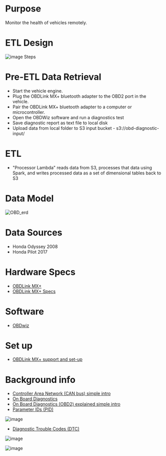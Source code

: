 # Purpose
Monitor the health of vehicles remotely. 
 
# ETL Design 
![image](https://user-images.githubusercontent.com/76083769/148834719-e6a579a5-0aac-4478-b291-30272760181e.png)
Steps
# Pre-ETL Data Retrieval
- Start the vehicle engine.
- Plug the OBDLink MX+ bluetooth adapter to the OBD2 port in the vehicle.
- Pair the OBDLink MX+ bluetooth adapter to a computer or microcontroller.
- Open the OBDWiz software and run a diagnostics test 
- Save diagnostic report as text file to local disk
- Upload data from local folder to S3 input bucket - s3://obd-diagnostic-input/

# ETL
- "Processor Lambda" reads data from S3, processes that data using Spark, and writes processed data as a set of dimensional tables back to S3

# Data Model
![OBD_erd](https://user-images.githubusercontent.com/76083769/150624827-f35bf4f9-446c-4672-9455-c903e7916505.JPG)

# Data Sources 
 - Honda Odyssey 2008
 - Honda Pilot 2017
 
 # Hardware Specs 
 - [OBDLink MX+](https://www.obdlink.com/products/obdlink-mxp/)
 - [OBDLink MX+ Specs](https://www.obdlink.com/wp-content/uploads/2019/01/app_support.pdf)

# Software
 - [OBDwiz](https://www.obdlink.com/software/)

# Set up
- [OBDLink MX+ support and set-up](https://www.obdlink.com/support/mxp/#win-mxp)

# Background info
- [Controller Area Network (CAN bus) simple intro](https://www.csselectronics.com/pages/can-bus-simple-intro-tutorial)
- [On Board Diagnostics](https://en.wikipedia.org/wiki/On-board_diagnostics)
- [On Board Diagnostics (OBD2) explained simple intro](https://www.csselectronics.com/pages/obd2-explained-simple-intro)
- [Parameter IDs (PID)](https://en.wikipedia.org/wiki/OBD-II_PIDs)

![image](https://user-images.githubusercontent.com/76083769/149011965-7d9670ee-1549-4838-8745-8b0c0b6768de.png)

- [Diagnostic Trouble Codes (DTC)](https://www.dmv.de.gov/VehicleServices/inspections/pdfs/dtc_list.pdf)

![image](https://user-images.githubusercontent.com/76083769/148725136-97df9337-a5a8-4445-9896-a6a814261287.png)

![image](https://user-images.githubusercontent.com/76083769/149032586-7ebc24ec-5ea5-4d52-b9a6-f0d393a6c68f.png)

